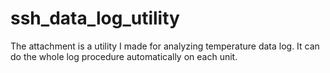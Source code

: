 # ssh_data_log_utility
The attachment is a utility I made for analyzing temperature data log. It can do the whole log procedure automatically on each unit. 
